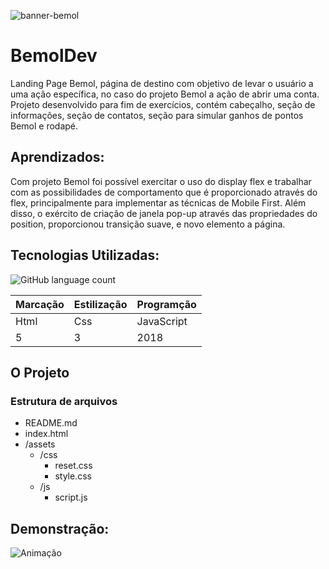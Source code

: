 ![banner-bemol](https://user-images.githubusercontent.com/98659450/183543858-8841d776-610e-48e9-aa62-d3041abcad2f.png)
# BemolDev
Landing Page Bemol, página de destino com objetivo de levar o usuário a uma ação específica, no caso do projeto Bemol a ação de abrir uma conta. Projeto desenvolvido para fim de exercícios, contém cabeçalho, seção de informações, seção de contatos, seção para simular ganhos de pontos Bemol e rodapé.

## Aprendizados:
Com projeto Bemol foi possível exercitar o uso do display flex e trabalhar com as possibilidades de comportamento que é proporcionado através do flex, principalmente para implementar as técnicas de Mobile First. Além disso, o exército de criação de janela pop-up através das propriedades do position, proporcionou transição suave, e novo elemento a página.
## Tecnologias Utilizadas:

![GitHub language count](https://img.shields.io/github/languages/count/JessicaSaantos/BemolDev)

Marcação | Estilização | Programção
---|---|---
Html | Css | JavaScript
5 | 3 | 2018

## O Projeto

### Estrutura de arquivos

* README.md
* index.html
* /assets
    - /css
        - reset.css
        - style.css
    - /js
        - script.js

## Demonstração:

![Animação](https://user-images.githubusercontent.com/98659450/183546198-fe52739f-55c2-4d17-9c4f-fe795603d191.gif)

